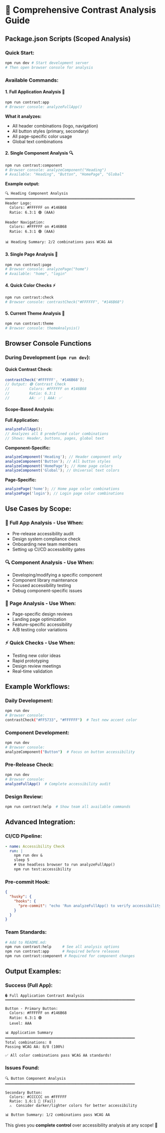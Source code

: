 # 🎨 Comprehensive Contrast Analysis Guide

## Package.json Scripts (Scoped Analysis)

### Quick Start:

```bash
npm run dev # Start development server
# Then open browser console for analysis
```

### Available Commands:

#### 1. **Full Application Analysis** 🏢

```bash
npm run contrast:app
# Browser console: analyzeFullApp()
```

**What it analyzes:**

- All header combinations (logo, navigation)
- All button styles (primary, secondary)
- All page-specific color usage
- Global text combinations

#### 2. **Single Component Analysis** 🔍

```bash
npm run contrast:component
# Browser console: analyzeComponent("Heading")
# Available: "Heading", "Button", "HomePage", "Global"
```

**Example output:**

```
🔍 Heading Component Analysis
═══════════════════════════════════════════════════════════
Header Logo:
  Colors: #FFFFFF on #146B68
  Ratio: 6.3:1 🟢 (AAA)

Header Navigation:
  Colors: #FFFFFF on #146B68
  Ratio: 6.3:1 🟢 (AAA)

📊 Heading Summary: 2/2 combinations pass WCAG AA
```

#### 3. **Single Page Analysis** 📄

```bash
npm run contrast:page
# Browser console: analyzePage("home")
# Available: "home", "login"
```

#### 4. **Quick Color Checks** ⚡

```bash
npm run contrast:check
# Browser console: contrastCheck("#FFFFFF", "#146B68")
```

#### 5. **Current Theme Analysis** 🎨

```bash
npm run contrast:theme
# Browser console: themeAnalysis()
```

## Browser Console Functions

### During Development (`npm run dev`):

#### **Quick Contrast Check:**

```javascript
contrastCheck('#FFFFFF', '#146B68');
// Output: 🟢 Contrast Check
//         Colors: #FFFFFF on #146B68
//         Ratio: 6.3:1
//         AA: ✅ | AAA: ✅
```

#### **Scope-Based Analysis:**

**Full Application:**

```javascript
analyzeFullApp();
// Analyzes all 8 predefined color combinations
// Shows: Header, buttons, pages, global text
```

**Component-Specific:**

```javascript
analyzeComponent('Heading'); // Header component only
analyzeComponent('Button'); // All button styles
analyzeComponent('HomePage'); // Home page colors
analyzeComponent('Global'); // Universal text colors
```

**Page-Specific:**

```javascript
analyzePage('home'); // Home page color combinations
analyzePage('login'); // Login page color combinations
```

## Use Cases by Scope:

### 🏢 **Full App Analysis** - Use When:

- Pre-release accessibility audit
- Design system compliance check
- Onboarding new team members
- Setting up CI/CD accessibility gates

### 🔍 **Component Analysis** - Use When:

- Developing/modifying a specific component
- Component library maintenance
- Focused accessibility testing
- Debug component-specific issues

### 📄 **Page Analysis** - Use When:

- Page-specific design reviews
- Landing page optimization
- Feature-specific accessibility
- A/B testing color variations

### ⚡ **Quick Checks** - Use When:

- Testing new color ideas
- Rapid prototyping
- Design review meetings
- Real-time validation

## Example Workflows:

### **Daily Development:**

```bash
npm run dev
# Browser console:
contrastCheck("#FF5733", "#FFFFFF")  # Test new accent color
```

### **Component Development:**

```bash
npm run dev
# Browser console:
analyzeComponent("Button")  # Focus on button accessibility
```

### **Pre-Release Check:**

```bash
npm run dev
# Browser console:
analyzeFullApp()  # Complete accessibility audit
```

### **Design Review:**

```bash
npm run contrast:help  # Show team all available commands
```

## Advanced Integration:

### **CI/CD Pipeline:**

```yaml
- name: Accessibility Check
  run: |
    npm run dev &
    sleep 5
    # Use headless browser to run analyzeFullApp()
    npm run test:accessibility
```

### **Pre-commit Hook:**

```json
{
  "husky": {
    "hooks": {
      "pre-commit": "echo 'Run analyzeFullApp() to verify accessibility'"
    }
  }
}
```

### **Team Standards:**

```bash
# Add to README.md:
npm run contrast:help     # See all analysis options
npm run contrast:app      # Required before releases
npm run contrast:component # Required for component changes
```

## Output Examples:

### Success (Full App):

```
� Full Application Contrast Analysis
═══════════════════════════════════════════════════════════

Button - Primary Button:
  Colors: #FFFFFF on #146B68
  Ratio: 6.3:1 🟢
  Level: AAA

📊 Application Summary
═══════════════════════════════════════════════════════════
Total combinations: 8
Passing WCAG AA: 8/8 (100%)

✅ All color combinations pass WCAG AA standards!
```

### Issues Found:

```
🔍 Button Component Analysis
═══════════════════════════════════════════════════════════

Secondary Button:
  Colors: #CCCCCC on #FFFFFF
  Ratio: 1.6:1 🔴 (Fail)
  ⚠️  Consider darker/lighter colors for better accessibility

📊 Button Summary: 1/2 combinations pass WCAG AA
```

This gives you **complete control** over accessibility analysis at any scope! 🚀
